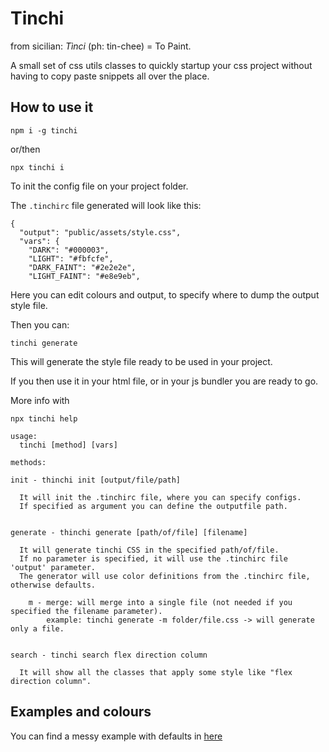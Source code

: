 # Tinchi

from sicilian: _Tìnci_ (ph: tin-chee) = To Paint.

A small set of css utils classes to quickly startup your css project without having to copy paste snippets all over the place.

## How to use it
```
npm i -g tinchi
```

or/then

```
npx tinchi i
```
To init the config file on your project folder.

The `.tinchirc` file generated will look like this:
```
{
  "output": "public/assets/style.css",
  "vars": {
    "DARK": "#000003",
    "LIGHT": "#fbfcfe",
    "DARK_FAINT": "#2e2e2e",
    "LIGHT_FAINT": "#e8e9eb",
```
Here you can edit colours and output, to specify where to dump the output style file.

Then you can:

```
tinchi generate
```
This will generate the style file ready to be used in your project.

If you then use it in your html file, or in your js bundler you are ready to go.

More info with
```
npx tinchi help
```

```
usage:
  tinchi [method] [vars]

methods:

init - thinchi init [output/file/path]
  
  It will init the .tinchirc file, where you can specify configs.
  If specified as argument you can define the outputfile path.


generate - thinchi generate [path/of/file] [filename]
    
  It will generate tinchi CSS in the specified path/of/file.
  If no parameter is specified, it will use the .tinchirc file 'output' parameter.
  The generator will use color definitions from the .tinchirc file, otherwise defaults.

    m - merge: will merge into a single file (not needed if you specified the filename parameter).
        example: tinchi generate -m folder/file.css -> will generate only a file.
        

search - tinchi search flex direction column

  It will show all the classes that apply some style like "flex direction column".        
```
## Examples and colours
You can find a messy example with defaults in [here](https://tinchi-docs.surge.sh/)